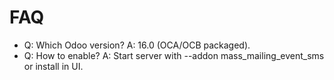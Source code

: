 # FAQ

- Q: Which Odoo version? A: 16.0 (OCA/OCB packaged).
- Q: How to enable? A: Start server with --addon mass_mailing_event_sms or install in UI.
